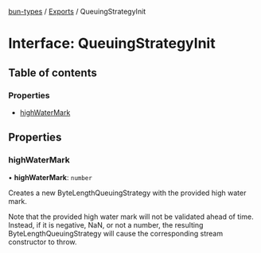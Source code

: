 [bun-types](https://oven-sh.github.io/bun-types/README.md) / [Exports](https://oven-sh.github.io/bun-types/modules.md) / QueuingStrategyInit

# Interface: QueuingStrategyInit

## Table of contents

### Properties

- [highWaterMark](https://oven-sh.github.io/bun-types/interfaces/QueuingStrategyInit.md#highwatermark)

## Properties

### highWaterMark

• **highWaterMark**: `number`

Creates a new ByteLengthQueuingStrategy with the provided high water mark.

Note that the provided high water mark will not be validated ahead of time. Instead, if it is negative, NaN, or not a number, the resulting ByteLengthQueuingStrategy will cause the corresponding stream constructor to throw.
